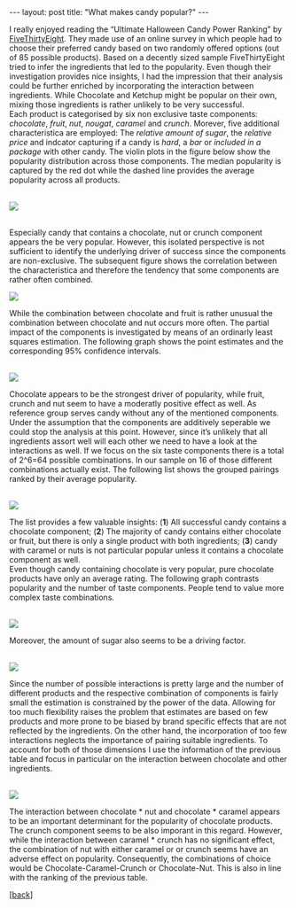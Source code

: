  <title>Fourty-Two</title>
---
layout: post
title: "What makes candy popular?"
---

I really enjoyed reading the “Ultimate Halloween Candy Power Ranking” by
[FiveThirtyEight](https://fivethirtyeight.com/features/the-ultimate-halloween-candy-power-ranking/).
They made use of an online survey in which people had to choose their
preferred candy based on two randomly offered options (out of 85
possible products). Based on a decently sized sample FiveThirtyEight
tried to infer the ingredients that led to the popularity. Even though
their investigation provides nice insights, I had the impression that
their analysis could be further enriched by incorporating the
interaction between ingredients. While Chocolate and Ketchup might be
popular on their own, mixing those ingredients is rather unlikely to be
very successful.  
Each product is categorised by six non exclusive taste components:
*chocolate*, *fruit*, *nut*, *nougat*, *caramel* and *crunch*. Morever,
five additional characteristica are employed: The *relative amount of
sugar*, the *relative price* and indcator capturing if a candy is
*hard*, a *bar* or *included in a package* with other candy. The violin
plots in the figure below show the popularity distribution across those
components. The median popularity is captured by the red dot while the
dashed line provides the average popularity across all products.


  <br> ![](https://github.com/purplestat/candy_code/blob/master/candy-notebook_files/figure-gfm/unnamed-chunk-8-1.png?raw=true?style=centerme)  
<br>



Especially candy that contains a chocolate, nut or crunch component
appears the be very popular. However, this isolated perspective is not
sufficient to identify the underlying driver of success since the
components are non-exclusive. The subsequent figure shows the
correlation between the characteristica and therefore the tendency that
some components are rather often combined.

![](https://github.com/purplestat/candy_code/blob/master/candy-notebook_files/figure-gfm/unnamed-chunk-5-1.png?raw=true?style=centerme)

While the combination between chocolate and fruit is rather unusual the
combination between chocolate and nut occurs more often. The partial
impact of the components is investigated by means of an ordinarly least
squares estimation. The following graph shows the point estimates and
the corresponding 95% confidence intervals.

<br> ![](https://github.com/purplestat/candy_code/blob/master/candy-notebook_files/figure-gfm/unnamed-chunk-15-1.png?raw=true?style=centerme) <br>

Chocolate appears to be the strongest driver of popularity, while fruit,
crunch and nut seem to have a moderatly positive effect as well. As
reference group serves candy without any of the mentioned components.  
Under the assumption that the components are additively seperable we
could stop the analysis at this point. However, since it’s unlikely that
all ingredients assort well will each other we need to have a look at
the interactions as well. If we focus on the six taste components there
is a total of 2^6=64 possible combinations. In our sample on 16 of those
different combinations actually exist. The following list shows the
grouped pairings ranked by their average popularity.

<br> ![](https://github.com/purplestat/candy_code/blob/master/candy-notebook_files/figure-gfm/unnamed-chunk-12-1.png?raw=true?style=centerme) <br>

The list provides a few valuable insights: (**1**) All successful candy
contains a chocolate component; (**2**) The majority of candy contains
either chocolate or fruit, but there is only a single product with both
ingredients; (**3**) candy with caramel or nuts is not particular
popular unless it contains a chocolate component as well.  
Even though candy containing chocolate is very popular, pure chocolate
products have only an average rating. The following graph contrasts
popularity and the number of taste components. People tend to value more
complex taste combinations.

<br> ![](https://github.com/purplestat/candy_code/blob/master/candy-notebook_files/figure-gfm/unnamed-chunk-10-1.png?raw=true?style=centerme) <br>

Moreover, the amount of sugar also seems to be a driving factor.

<br> ![](https://github.com/purplestat/candy_code/blob/master/candy-notebook_files/figure-gfm/unnamed-chunk-9-1.png?raw=true?style=centerme) <br>

Since the number of possible interactions is pretty large and the number
of different products and the respective combination of components is
fairly small the estimation is constrained by the power of the data.
Allowing for too much flexibility raises the problem that estimates are
based on few products and more prone to be biased by brand specific
effects that are not reflected by the ingredients. On the other hand,
the incorporation of too few interactions neglects the importance of
pairing suitable ingredients. To account for both of those dimensions I
use the information of the previous table and focus in particular on the
interaction between chocolate and other ingredients.  


<br> ![](https://github.com/purplestat/candy_code/blob/master/candy-notebook_files/figure-gfm/unnamed-chunk-19-1.png?raw=true?style=centerme) <br>


The interaction between chocolate \* nut and chocolate \* caramel
appears to be an important determinant for the popularity of chocolate
products. The crunch component seems to be also imporant in this regard.
However, while the interaction between caramel \* crunch has no
significant effect, the combination of nut with either caramel or or
crunch seems have an adverse effect on popularity. Consequently, the
combinations of choice would be Chocolate-Caramel-Crunch or
Chocolate-Nut. This is also in line with the ranking of the previous
table.

[<a href="/blog">back</a>]
